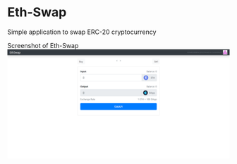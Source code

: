 # Eth-Swap
Simple application to swap ERC-20 cryptocurrency

Screenshot of Eth-Swap
![Screenshot](Capture.png)
